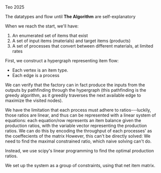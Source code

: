 Teo 2025

The datatypes and flow until **The Algorithm** are self-explanatory

When we reach the start, we'll have:

1. An enumerated set of items that exist
2. A set of input items (materials) and target items (products)
3. A set of processes that convert between different materials, at limited rates

First, we construct a hypergraph representing item flow:

- Each vertex is an item type.
- Each edge is a process

We can verify that the factory can in fact produce the inputs from the outputs by pathfinding through the
hypergraph (this pathfinding is the greedy algorithm, as it greedily traverses the next available edge to
maximize the visited nodes).

We have the limitation that each process must adhere to ratios---luckily, those ratios are linear,
and thus can be represented with a linear system of equations: each equation/row represents an item balance
given the production ratios, with the variable vector representing the production ratios.
We can do this by encoding the throughput of each processes' as the coeffecients of the matrix
However, this can't be directly solved: We need to find the maximal constrained ratio, which naive solving can't do.

Instead, we use scipy's linear programming to find the optimal production ratios.

We set up the system as a group of constraints, using that net item matrix.
